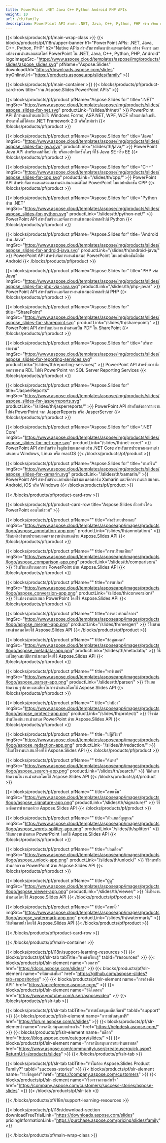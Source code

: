 ```yaml
---
title: PowerPoint .NET Java C++ Python Android PHP APIs
weight: 10
url: /th/family
description: PowerPoint API สำหรับ .NET, Java, C++, Python, PHP สร้าง เขียน แก้ไข แสดงผล พิมพ์ PowerPoint PPT, PPTX, ODP ส่งออกสไลด์ใน SSRS และ JasperReports
---
```


{{< blocks/products/pf/main-wrap-class >}}
{{< blocks/products/pf/i18n/upper-banner h1="PowerPoint APIs: .NET, Java, C++, Python, PHP" h2="Native APIs สำหรับการพัฒนาข้ามแพลตฟอร์ม สร้าง จัดการ และแปลงงานนำเสนอและสไลด์ PowerPoint ใน .NET, Java, C++, Python, PHP, Android" logoImageSrc="https://www.aspose.cloud/templates/aspose/img/products/slides/aspose_slides.svg" pfName="Aspose.Slides" downloadUrl="https://downloads.aspose.com/slides" tryOnlineUrl="https://products.aspose.app/slides/family" >}}

{{< blocks/products/pf/main-container >}}
{{< blocks/products/pf/product-card-row title="รวม Aspose.Slides PowerPoint APIs" >}}

{{< blocks/products/pf/product pfName="Aspose.Slides for" title=".NET" imgSrc="https://www.aspose.cloud/templates/aspose/img/products/slides/aspose_slides-for-net.svg" productLink="/slides/th/net/" >}}
PowerPoint API ที่กำหนดเป้าหมายไปยัง Windows Forms, ASP.NET, WPF, WCF หรือแอปพลิเคชันประเภทใดก็ได้ตาม .NET Framework 2.0 หรือใหม่กว่า
{{< /blocks/products/pf/product >}}

{{< blocks/products/pf/product pfName="Aspose.Slides for" title="Java" imgSrc="https://www.aspose.cloud/templates/aspose/img/products/slides/aspose_slides-for-java.svg" productLink="/slides/th/java/" >}}
PowerPoint Java API สำหรับเดสก์ท็อป เว็บ หรือแอปพลิเคชันใดๆ ที่ใช้ Java SE หรือ EE
{{< /blocks/products/pf/product >}}

{{< blocks/products/pf/product pfName="Aspose.Slides for" title="C++" imgSrc="https://www.aspose.cloud/templates/aspose/img/products/slides/aspose_slides-for-cpp.svg" productLink="/slides/th/cpp/" >}}
PowerPoint API สำหรับจัดการและแสดงผลงานนำเสนอและสไลด์ PowerPoint ในแอปพลิเคชัน CPP
{{< /blocks/products/pf/product >}}

{{< blocks/products/pf/product pfName="Aspose.Slides for" title="Python ผ่าน .NET" imgSrc="https://www.aspose.cloud/templates/aspose/img/products/slides/aspose_slides-for-python.svg" productLink="/slides/th/python-net/" >}}
PowerPoint API สำหรับสร้างและจัดการงานนำเสนอด้วยสคริปต์ Python
{{< /blocks/products/pf/product >}}

{{< blocks/products/pf/product pfName="Aspose.Slides for" title="Android ผ่าน Java" imgSrc="https://www.aspose.cloud/templates/aspose/img/products/slides/aspose_slides-for-android-java.svg" productLink="/slides/th/android-java/" >}}
PowerPoint API สำหรับจัดการงานนำเสนอ PowerPoint ในแอปพลิเคชันมือถือ Android
{{< /blocks/products/pf/product >}}

{{< blocks/products/pf/product pfName="Aspose.Slides for" title="PHP via Java" imgSrc="https://www.aspose.cloud/templates/aspose/img/products/slides/aspose_slides-for-php-via-java.svg" productLink="/slides/th/php-java/" >}}
PowerPoint API สำหรับสร้างและจัดการงานนำเสนอด้วยสคริปต์ PHP
{{< /blocks/products/pf/product >}}

{{< blocks/products/pf/product pfName="Aspose.Slides for" title="SharePoint" imgSrc="https://www.aspose.cloud/templates/aspose/img/products/slides/aspose_slides-for-sharepoint.svg" productLink="/slides/th/sharepoint/" >}}
PowerPoint API สำหรับแปลงงานนำเสนอเป็น PDF ใน SharePoint
{{< /blocks/products/pf/product >}}

{{< blocks/products/pf/product pfName="Aspose.Slides for" title="บริการรายงาน" imgSrc="https://www.aspose.cloud/templates/aspose/img/products/slides/aspose_slides-for-reporting-services.svg" productLink="/slides/th/reporting-services/" >}}
PowerPoint API สำหรับการส่งออกรายงาน RDL ไปยัง PowerPoint จาก SQL Server Reporting Services
{{< /blocks/products/pf/product >}}

{{< blocks/products/pf/product pfName="Aspose.Slides for" title="JasperReports" imgSrc="https://www.aspose.cloud/templates/aspose/img/products/slides/aspose_slides-for-jasperreports.svg" productLink="/slides/th/jasperreports/" >}}
PowerPoint API สำหรับส่งออกรายงานไปยัง PowerPoint จาก JasperReports หรือ JasperServer
{{< /blocks/products/pf/product >}}

{{< blocks/products/pf/product pfName="Aspose.Slides for" title=".NET Core" imgSrc="https://www.aspose.cloud/templates/aspose/img/products/slides/aspose_slides-for-net-core.svg" productLink="/slides/th/net-core/" >}}
PowerPoint API สำหรับสร้างโซลูชันข้ามแพลตฟอร์ม .NET Core สำหรับการประมวลผลงานนำเสนอบน Windows, Linux หรือ macOS
{{< /blocks/products/pf/product >}}

{{< blocks/products/pf/product pfName="Aspose.Slides for" title="ซามาริน" imgSrc="https://www.aspose.cloud/templates/aspose/img/products/slides/aspose_slides-for-xamarin.svg" productLink="/slides/th/xamarin/" >}}
PowerPoint API สำหรับสร้างแอปพลิเคชันข้ามแพลตฟอร์ม Xamarin และจัดการงานนำเสนอบน Android, iOS หรือ Windows
{{< /blocks/products/pf/product >}}

{{< /blocks/products/pf/product-card-row >}}

{{< blocks/products/pf/product-card-row title="Aspose.Slides ตัวอย่างโค้ด PowerPoint ออนไลน์รวม" >}}

{{< blocks/products/pf/product pfName="" title="คำอธิบายประกอบ" imgSrc="https://www.aspose.cloud/templates/asposeapp/images/products/logo/aspose_annotation-app.png" productLink="/slides/th/annotation/" >}}
วิธีลบคำอธิบายประกอบออกจากงานนำเสนอด้วย Aspose.Slides API
{{< /blocks/products/pf/product >}}

{{< blocks/products/pf/product pfName="" title="การเปรียบเทียบ" imgSrc="https://www.aspose.cloud/templates/asposeapp/images/products/logo/aspose_comparison-app.png" productLink="/slides/th/comparison/" >}}
วิธีเปรียบเทียบเอกสาร PowerPoint ผ่าน Aspose.Slides API
{{< /blocks/products/pf/product >}}

{{< blocks/products/pf/product pfName="" title="การแปลง" imgSrc="https://www.aspose.cloud/templates/asposeapp/images/products/logo/aspose_conversion-app.png" productLink="/slides/th/conversion/" >}}
วิธีแปลงงานนำเสนอ PowerPoint โดยใช้ Aspose.Slides API
{{< /blocks/products/pf/product >}}

{{< blocks/products/pf/product pfName="" title="การควบรวมกิจการ" imgSrc="https://www.aspose.cloud/templates/asposeapp/images/products/logo/aspose_merger-app.png" productLink="/slides/th/merger/" >}}
วิธีผสานงานนำเสนอโดยใช้ Aspose.Slides API
{{< /blocks/products/pf/product >}}

{{< blocks/products/pf/product pfName="" title="ข้อมูลเมตา" imgSrc="https://www.aspose.cloud/templates/asposeapp/images/products/logo/aspose_metadata-app.png" productLink="/slides/th/metadata/" >}}
วิธีแก้ไขคุณสมบัติการนำเสนอโดยใช้ Aspose.Slides API
{{< /blocks/products/pf/product >}}

{{< blocks/products/pf/product pfName="" title="พาร์เซอร์" imgSrc="https://www.aspose.cloud/templates/asposeapp/images/products/logo/aspose_parser-app.png" productLink="/slides/th/parser/" >}}
วิธีแยกข้อความ รูปภาพ และเสียงในการนำเสนอโดยใช้ Aspose.Slides API
{{< /blocks/products/pf/product >}}

{{< blocks/products/pf/product pfName="" title="ปกป้อง" imgSrc="https://www.aspose.cloud/templates/asposeapp/images/products/logo/aspose_protect-app.png" productLink="/slides/th/protect/" >}}
วิธีรหัสผ่านป้องกันงานนำเสนอ PowerPoint ด้วย Aspose.Slides API
{{< /blocks/products/pf/product >}}

{{< blocks/products/pf/product pfName="" title="ปฏิกิริยา" imgSrc="https://www.aspose.cloud/templates/asposeapp/images/products/logo/aspose_redaction-app.png" productLink="/slides/th/redaction/" >}}
วิธีแก้ไขงานนำเสนอโดยใช้ Aspose.Slides API
{{< /blocks/products/pf/product >}}

{{< blocks/products/pf/product pfName="" title="ค้นหา" imgSrc="https://www.aspose.cloud/templates/asposeapp/images/products/logo/aspose_search-app.png" productLink="/slides/th/search/" >}}
วิธีค้นหาข้อความในงานนำเสนอโดยใช้ Aspose.Slides API
{{< /blocks/products/pf/product >}}

{{< blocks/products/pf/product pfName="" title="ลายเซ็น" imgSrc="https://www.aspose.cloud/templates/asposeapp/images/products/logo/aspose_signature-app.png" productLink="/slides/th/signature/" >}}
วิธีลงชื่อการนำเสนอด้วย Aspose.Slides API
{{< /blocks/products/pf/product >}}

{{< blocks/products/pf/product pfName="" title="ตัวแยกสัญญาณ" imgSrc="https://www.aspose.cloud/templates/asposeapp/images/products/logo/aspose_words-splitter-app.png" productLink="/slides/th/splitter/" >}}
วิธีแยกงานนำเสนอ PowerPoint โดยใช้ Aspose.Slides API
{{< /blocks/products/pf/product >}}

{{< blocks/products/pf/product pfName="" title="ปลดล็อค" imgSrc="https://www.aspose.cloud/templates/asposeapp/images/products/logo/aspose_unlock-app.png" productLink="/slides/th/unlock/" >}}
วิธีลบรหัสผ่านออกจาก PowerPoint ด้วย Aspose.Slides API
{{< /blocks/products/pf/product >}}

{{< blocks/products/pf/product pfName="" title="ผู้ดู" imgSrc="https://www.aspose.cloud/templates/asposeapp/images/products/logo/aspose_viewer-app.png" productLink="/slides/th/viewer/" >}}
วิธีเปิดงานนำเสนอโดยใช้ Aspose.Slides API
{{< /blocks/products/pf/product >}}

{{< blocks/products/pf/product pfName="" title="ลายน้ำ" imgSrc="https://www.aspose.cloud/templates/asposeapp/images/products/logo/aspose_watermark-app.png" productLink="/slides/th/watermark/" >}}
วิธีเพิ่มลายน้ำโดยใช้ Aspose.Slides API
{{< /blocks/products/pf/product >}}

{{< /blocks/products/pf/product-card-row >}}

{{< /blocks/products/pf/main-container >}}

{{< blocks/products/pf/i18n/support-learning-resources >}}
{{< blocks/products/pf/slr-tab tabTitle="แหล่งเรียนรู้" tabId="resources" >}}
{{< blocks/products/pf/slr-element name="เอกสาร" href="https://docs.aspose.com/slides/" >}}
{{< blocks/products/pf/slr-element name="รหัสแหล่งที่มา" href="https://github.com/aspose-slides?tab=repositories" >}}
{{< blocks/products/pf/slr-element name="การอ้างอิง API" href="https://apireference.aspose.com/" >}}
{{< blocks/products/pf/slr-element name="วิดีโอสอน" href="https://www.youtube.com/user/asposevideo" >}}
{{< /blocks/products/pf/slr-tab >}}

{{< blocks/products/pf/slr-tab tabTitle="การสนับสนุนผลิตภัณฑ์" tabId="support" >}}
{{< blocks/products/pf/slr-element name="การสนับสนุนฟรี" href="https://forum.aspose.com/c/slides" >}}
{{< blocks/products/pf/slr-element name="การสนับสนุนแบบชำระเงิน" href="https://helpdesk.aspose.com/" >}}
{{< blocks/products/pf/slr-element name="บล็อก" href="https://blog.aspose.com/category/slides/" >}}
{{< blocks/products/pf/slr-element name="การสนับสนุนการขายผ่านแชทสด" href="https://www.aspose.com/community/user/createuserquick.aspx?ReturnUrl=/products/slides" >}}
{{< /blocks/products/pf/slr-tab >}}

{{< blocks/products/pf/slr-tab tabTitle="ทำไมต้อง Aspose.Slides Product Family?" tabId="success-stories" >}}
{{< blocks/products/pf/slr-element name="รายชื่อลูกค้า" href="https://company.aspose.com/customers" >}}
{{< blocks/products/pf/slr-element name="เรื่องราวความสำเร็จ" href="https://company.aspose.com/customers/success-stories/aspose-slides" >}}
{{< /blocks/products/pf/slr-tab >}}

{{< /blocks/products/pf/i18n/support-learning-resources >}}

{{< blocks/products/pf/i18n/download-section downloadFreeTrialLink="https://downloads.aspose.com/slides" pricingInformationLink="https://purchase.aspose.com/pricing/slides/family" >}}

{{< /blocks/products/pf/main-wrap-class >}}